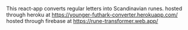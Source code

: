 This react-app converts regular letters into Scandinavian runes.
hosted through heroku at https://younger-futhark-converter.herokuapp.com/
hosted through firebase at https://rune-transformer.web.app/
